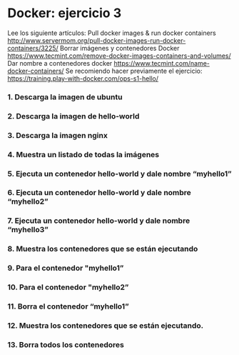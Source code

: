 # Docker: ejercicio 3

Lee los siguiente artículos:
Pull docker images & run docker containers
http://www.servermom.org/pull-docker-images-run-docker-containers/3225/
Borrar imágenes y contenedores Docker
https://www.tecmint.com/remove-docker-images-containers-and-volumes/
Dar nombre a contenedores docker
https://www.tecmint.com/name-docker-containers/
Se recomiendo hacer previamente el ejercicio:
https://training.play-with-docker.com/ops-s1-hello/


### 1. Descarga la imagen de ubuntu


### 2. Descarga la imagen de hello-world


### 3. Descarga la imagen nginx


### 4. Muestra un listado de todas la imágenes


### 5. Ejecuta un contenedor hello-world y dale nombre “myhello1”


### 6. Ejecuta un contenedor hello-world y dale nombre “myhello2”


### 7. Ejecuta un contenedor hello-world y dale nombre “myhello3”


### 8. Muestra los contenedores que se están ejecutando


### 9. Para el contenedor "myhello1”


### 10. Para el contenedor "myhello2”


### 11. Borra el contenedor “myhello1”


### 12. Muestra los contenedores que se están ejecutando.


### 13. Borra todos los contenedores



